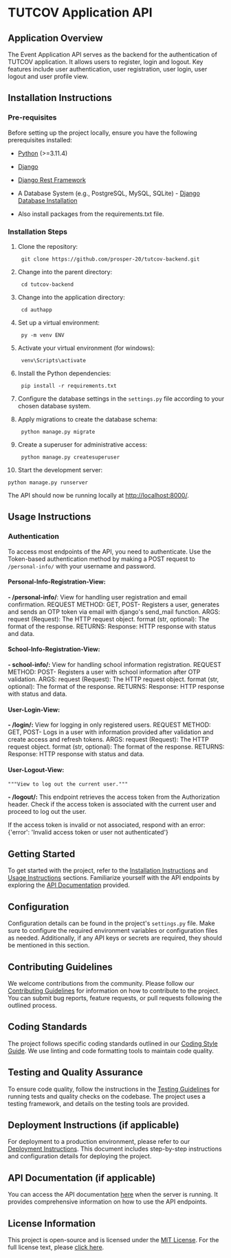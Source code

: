 # TUTCOV Application API

## Application Overview

The Event Application API serves as the backend for the authentication of TUTCOV application. It allows users to register, login and logout. Key features include user authentication, user registration, user login, user logout and user profile view. 

## Installation Instructions

### Pre-requisites

Before setting up the project locally, ensure you have the following prerequisites installed:

- [Python](https://www.python.org/downloads/) (>=3.11.4)
- [Django](https://www.djangoproject.com/download/)
- [Django Rest Framework](https://www.django-rest-framework.org/#installation)
- A Database System (e.g., PostgreSQL, MySQL, SQLite) - [Django Database Installation](https://www.djangoproject.com/download/#database-installation)

- Also install packages from the requirements.txt file.

### Installation Steps

1. Clone the repository:

        git clone https://github.com/prosper-20/tutcov-backend.git


2. Change into the parent directory:

        cd tutcov-backend


3. Change into the application directory:

        cd authapp


4. Set up a virtual environment:

        py -m venv ENV


5. Activate your virtual environment (for windows):

        venv\Scripts\activate


6. Install the Python dependencies:

        pip install -r requirements.txt


7. Configure the database settings in the `settings.py` file according to your chosen database system.


8. Apply migrations to create the database schema:

        python manage.py migrate


9. Create a superuser for administrative access:

        python manage.py createsuperuser


10. Start the development server:
 ```
 python manage.py runserver
 ```

The API should now be running locally at [http://localhost:8000/](http://localhost:8000/).

## Usage Instructions

### Authentication

To access most endpoints of the API, you need to authenticate. Use the Token-based authentication method by making a POST request to `/personal-info/` with your username and password.

<!-- #### User Authentication:

- /api/token/: Obtain an authentication token. -->

#### Personal-Info-Registration-View:

  **- /personal-info/**:
    View for handling user registration and email confirmation.
    REQUEST METHOD: GET, POST- Registers a user, generates and sends an OTP token via email with django's send_mail function.
    ARGS:
        request (Request): The HTTP request object.
        format (str, optional): The format of the response.
    RETURNS:
        Response: HTTP response with status and data.

#### School-Info-Registration-View:
**- school-info/:**
    View for handling school information registration.
    REQUEST METHOD: POST- Registers a user with school information after OTP validation.
    ARGS:
        request (Request): The HTTP request object.
        format (str, optional): The format of the response.
    RETURNS:
        Response: HTTP response with status and data.

#### User-Login-View:

**- /login/:**
    View for logging in only registered users.
    REQUEST METHOD: GET, POST- Logs in a user with information provided after validation and create access and refresh tokens.
    ARGS:
        request (Request): The HTTP request object.
        format (str, optional): The format of the response.
    RETURNS:
        Response: HTTP response with status and data.


#### User-Logout-View:
    """View to log out the current user."""

**- /logout/:**
This endpoint retrieves the access token from the Authorization header.
Check if the access token is associated with the current user and proceed to log out the user.

If the access token is invalid or not associated, respond with an error:
    {'error': 'Invalid access token or user not authenticated'}


## Getting Started

To get started with the project, refer to the [Installation Instructions](#installation-instructions) and [Usage Instructions](#usage-instructions) sections. Familiarize yourself with the API endpoints by exploring the [API Documentation](#api-documentation) provided.

## Configuration

Configuration details can be found in the project's `settings.py` file. Make sure to configure the required environment variables or configuration files as needed. Additionally, if any API keys or secrets are required, they should be mentioned in this section.

## Contributing Guidelines

We welcome contributions from the community. Please follow our [Contributing Guidelines](#contributing-guidelines) for information on how to contribute to the project. You can submit bug reports, feature requests, or pull requests following the outlined process.

## Coding Standards

The project follows specific coding standards outlined in our [Coding Style Guide](#coding-standards). We use linting and code formatting tools to maintain code quality.

## Testing and Quality Assurance

To ensure code quality, follow the instructions in the [Testing Guidelines](#testing-and-quality-assurance) for running tests and quality checks on the codebase. The project uses a testing framework, and details on the testing tools are provided.

## Deployment Instructions (if applicable)

For deployment to a production environment, please refer to our [Deployment Instructions](#deployment-instructions-if-applicable). This document includes step-by-step instructions and configuration details for deploying the project.

## API Documentation (if applicable)

You can access the API documentation [here](#api-documentation) when the server is running. It provides comprehensive information on how to use the API endpoints.

## License Information

This project is open-source and is licensed under the [MIT License](LICENSE). For the full license text, please [click here](LICENSE).
